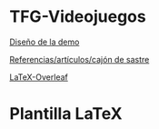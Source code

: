 # TFG-Videojuegos


[Diseño de la demo](https://docs.google.com/document/d/1kSXTFwPd4rA0-HZBnU_ir5HZ3f7PozG1hWas9I5xQzw/edit?usp=sharing)

[Referencias/artículos/cajón de sastre](https://docs.google.com/document/d/1Wp7xDNqGm888UBLwY6PSCRvYWT0vizCZQQXpt67wEfY/edit?usp=sharing)

[LaTeX-Overleaf](https://www.overleaf.com/3684843122ndjqbsxbpbdp) 


# Plantilla LaTeX
